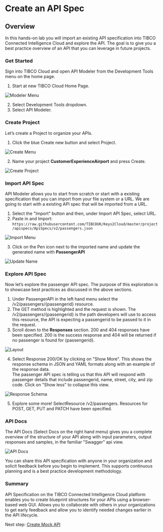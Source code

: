 # Create an API Spec  
## Overview
In this hands-on lab you will import an existing API specification into TIBCO Connected Intelligence Cloud and explore the API.  The goal is to give you a best practice overview of an API that you can leverage in future projects.  

### Get Started  

Sign into TIBCO Cloud and open API Modeler from the Development Tools menu on the home page.

1)	Start at new TIBCO Cloud Home Page.

![Modeler Menu](images/APIModMenu.png "Dev tools menu (Modeler)")

2)	Select Development Tools dropdown.
3)	Select API Modeler.  

### Create Project

Let’s create a Project to organize your APIs.

1)	Click the blue Create new button and select Project. 

![Create Menu](images/NewProject1.png "Create Menu")

2)  Name your project **CustomerExperienceAirport** and press Create.

![Create Project](images/NewProject2.png "Create Project")

  
### Import API Spec  

API Modeler allows you to start from scratch or start with a existing specification that you can import from your file system or a URL.  We are going to start with a existing API spec that will be imported from a URL.

1)	Select the "Import" button and then, under Import API Spec, select URL.
2)	Paste in and Import: `https://raw.githubusercontent.com/TIBCOUK/Keys2Cloud/master/project/apispecs/ApiSpecs/v2/passengers.json`

![Import Menu](images/NewProject3.png "Import Spec")

3) Click on the Pen icon next to the imported name and update the generated name with **PassengerAPI**

![Update Name](images/NewProject4.png "Set API Name")

### Explore API Spec

Now let’s explore the passenger API spec.  The purpose of this exploration is to showcase best practices as discussed in the above sections.

1)	Under PassengerAPI in the left hand menu select the /v2/passengers/{passengerid} resource.
2)	The GET method is highlighted and the request is shown.  The /v2/passengers/{passengerid} is the path developers will use to access this resource, the API is expecting a passengerid to be passed to it in the request.
3)	Scroll down to the **Responses** section.  200 and 404 responses have been specified.  200 is the success response and 404 will be returned if no passenger is found for {passengerid}.

![Layout](images/NewProject5.png "API Spec Layout")

4)	Select Response 200/OK by clicking on "Show More".  This shows the response schema in JSON and YAML formats along with an example of the response data.  
The passenger API spec is telling us that this API will respond with passenger details that include passengerid, name, street, city, and zip code. Click on "Show less" to collapse this view. 

![Response Schema](images/NewProject6.png "Response schema")

5)	Explore some more!  SelectResource /v2/passengers.  Resources for POST, GET, PUT and PATCH have been specified. 

### API Docs

The API Docs (Select Docs on the right hand menu) gives you a complete overview of the structure of your API along with input parameters, output responses and samples, in the familiar "Swagger" api view.  

![API Docs](images/NewProject7.png "API Docs")

You can share this API specification with anyone in your organization and solicit feedback before you begin to implement.  This supports continuous planning and is a best practice development methodology.  
  
### Summary
API Specification on the TIBCO Connected Intelligence Cloud platform enables you to create blueprint structures for your APIs using a browser-based web GUI. Allows you to collaborate with others in your organizations to get early feedback and allow you to identify needed changes earlier in the API lifecycle.
  
Next step: [Create Mock API](1.mockapi.md)
